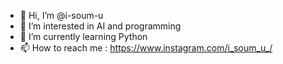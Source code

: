 - 👋 Hi, I’m @i-soum-u
- 👀 I’m interested in AI and programming
- 🌱 I’m currently learning Python
- 📫 How to reach me :
https://www.instagram.com/i_soum_u_/

<!---
i-soum-u/i-soum-u is a ✨ special ✨ repository because its `README.md` (this file) appears on your GitHub profile.
You can click the Preview link to take a l
